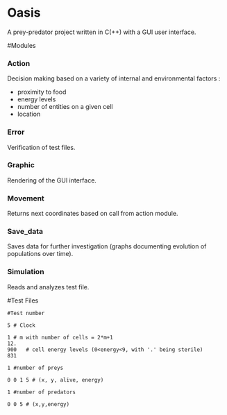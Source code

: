 Oasis
=====

A prey-predator project written in C(++) with a GUI user interface.

#Modules

### Action
Decision making based on a variety of internal and environmental factors :
* proximity to food
* energy levels
* number of entities on a given cell
* location

### Error
Verification of test files.

### Graphic
Rendering of the GUI interface.

### Movement	
Returns next coordinates based on call from action module.

### Save_data
Saves data for further investigation (graphs documenting evolution of populations over time).

### Simulation
Reads and analyzes test file.

#Test Files

```
#Test number

5 # Clock

1 # m with number of cells = 2*m+1
12.
900   # cell energy levels (0<energy<9, with '.' being sterile)
831

1 #number of preys

0 0 1 5 # (x, y, alive, energy) 

1 #number of predators

0 0 5 # (x,y,energy)
```
